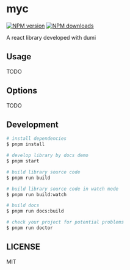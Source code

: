 # myc

[![NPM version](https://img.shields.io/npm/v/myc.svg?style=flat)](https://npmjs.org/package/myc)
[![NPM downloads](http://img.shields.io/npm/dm/myc.svg?style=flat)](https://npmjs.org/package/myc)

A react library developed with dumi

## Usage

TODO

## Options

TODO

## Development

```bash
# install dependencies
$ pnpm install

# develop library by docs demo
$ pnpm start

# build library source code
$ pnpm run build

# build library source code in watch mode
$ pnpm run build:watch

# build docs
$ pnpm run docs:build

# check your project for potential problems
$ pnpm run doctor
```

## LICENSE

MIT
